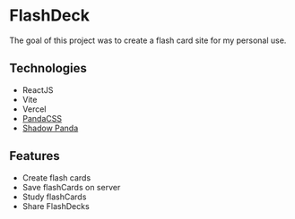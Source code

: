 # FlashDeck

The goal of this project was to create a flash card site for my personal use.

## Technologies

- ReactJS
- Vite
- Vercel
- [PandaCSS](https://panda-css.com/)
- [Shadow Panda](https://shadow-panda.dev/)

## Features

- Create flash cards
- Save flashCards on server
- Study flashCards
- Share FlashDecks

